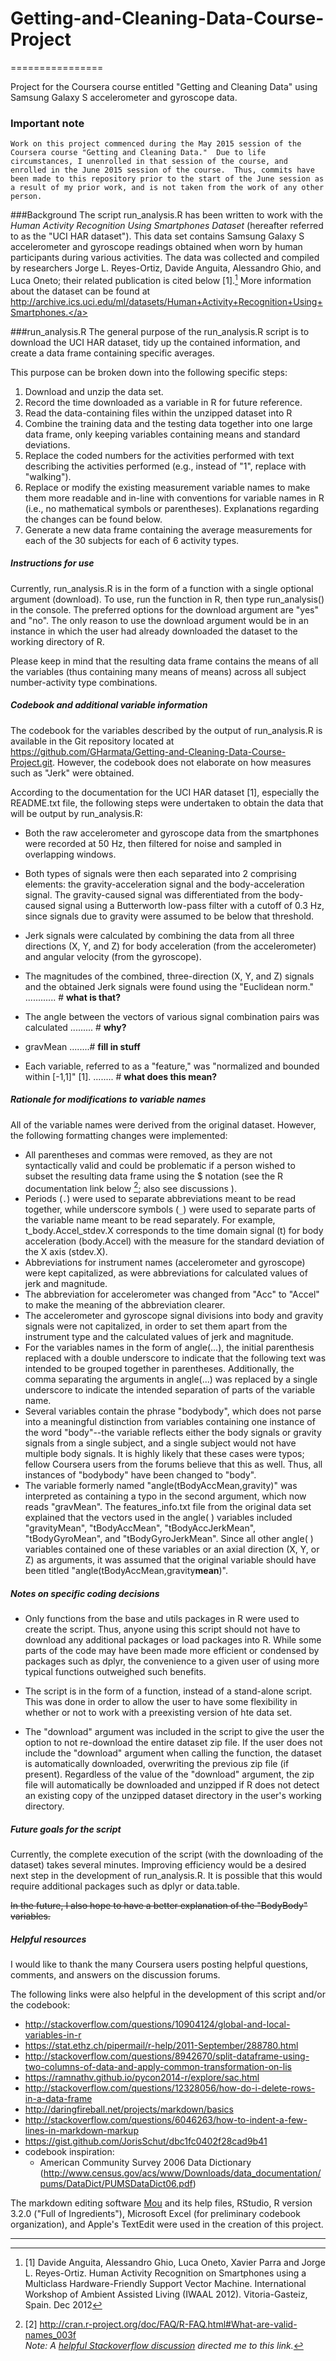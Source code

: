 # Getting-and-Cleaning-Data-Course-Project
================

Project for the Coursera course entitled "Getting and Cleaning Data" using Samsung Galaxy S accelerometer and gyroscope data.

### Important note
```
Work on this project commenced during the May 2015 session of the Coursera course "Getting and Cleaning Data."  Due to life circumstances, I unenrolled in that session of the course, and enrolled in the June 2015 session of the course.  Thus, commits have been made to this repository prior to the start of the June session as a result of my prior work, and is not taken from the work of any other person.
```


###Background
The script run_analysis.R has been written to work with the *Human Activity Recognition Using Smartphones Dataset* (hereafter referred to as the "UCI HAR dataset").  This data set contains Samsung Galaxy S accelerometer and gyroscope readings obtained when worn by human participants during various activities.  The data was collected and compiled by researchers Jorge L. Reyes-Ortiz, Davide Anguita, Alessandro Ghio, and Luca Oneto; their related publication is cited below [1].[^1] More information about the dataset can be found at <a>http://archive.ics.uci.edu/ml/datasets/Human+Activity+Recognition+Using+Smartphones.</a>


###run_analysis.R
The general purpose of the run_analysis.R script is to download the UCI HAR dataset, tidy up the contained information, and create a data frame containing specific averages.

This purpose can be broken down into the following specific steps:

1. Download and unzip the data set.
2. Record the time downloaded as a variable in R for future reference.
2. Read the data-containing files within the unzipped dataset into R
3. Combine the training data and the testing data together into one large data frame, only keeping variables containing means and standard deviations.  
4. Replace the coded numbers for the activities performed with text describing the activities performed (e.g., instead of "1", replace with "walking").
5. Replace or modify the existing measurement variable names to make them more readable and in-line with conventions for variable names in R (i.e., no mathematical symbols or parentheses).  Explanations regarding the changes can be found below.
6. Generate a new data frame containing the average measurements for each of the 30 subjects for each of 6 activity types.


##### Instructions for use

Currently, run_analysis.R is in the form of a function with a single optional argument (download).  To use, run the function in R, then type run_analysis() in the console.  The preferred options for the download argument are "yes" and "no".  The only reason to use the download argument would be in an instance in which the user had already downloaded the dataset to the working directory of R.

Please keep in mind that the resulting data frame contains the means of all the variables (thus containing many means of means) across all subject number-activity type combinations. 


##### Codebook and additional variable information
The codebook for the variables described by the output of run_analysis.R is available in the Git repository located at <a>https://github.com/GHarmata/Getting-and-Cleaning-Data-Course-Project.git</a>. However, the codebook does not elaborate on how measures such as "Jerk" were obtained.

According to the documentation for the UCI HAR dataset [1], especially the README.txt file, the following steps were undertaken to obtain the data that will be output by run_analysis.R:

- Both the raw accelerometer and gyroscope data from the smartphones were recorded at 50 Hz, then filtered for noise and sampled in overlapping windows.  

- Both types of signals were then each separated into 2 comprising elements: the gravity-acceleration signal and the body-acceleration signal.  The gravity-caused signal was differentiated from the body-caused signal using a Butterworth low-pass filter with a cutoff of 0.3 Hz, since signals due to gravity were assumed to be below that threshold.

- Jerk signals were calculated by combining the data from all three directions (X, Y, and Z) for body acceleration (from the accelerometer) and angular velocity (from the gyroscope).  

- The magnitudes of the combined, three-direction (X, Y, and Z) signals and the obtained Jerk signals were found using the "Euclidean norm." ............ # **what is that?**

- The angle between the vectors of various signal combination pairs was calculated ......... # **why?**

- gravMean ........# **fill in stuff**

- Each variable, referred to as a "feature," was "normalized and bounded within [-1,1]" [1]. ........ # **what does this mean?**


##### Rationale for modifications to variable names

All of the variable names were derived from the original dataset.  However, the following formatting changes were implemented:

- All parentheses and commas were removed, as they are not syntactically valid and could be problematic if a person wished to subset the resulting data frame using the $ notation (see the R documentation link below [^2]; also see discussions ).
- Periods (`.`) were used to separate abbreviations meant to be read together, while underscore symbols (`_`) were used to separate parts of the variable name meant to be read separately.  For example, t_body.Accel_stdev.X corresponds to the time domain signal (t) for body acceleration (body.Accel) with the measure for the standard deviation of the X axis (stdev.X).
- Abbreviations for instrument names (accelerometer and gyroscope) were kept capitalized, as were abbreviations for calculated values of jerk and magnitude.  
- The abbreviation for accelerometer was changed from "Acc" to "Accel" to make the meaning of the abbreviation clearer.
- The accelerometer and gyroscope signal divisions into body and gravity signals were not capitalized, in order to set them apart from the instrument type and the calculated values of jerk and magnitude.  
- For the variables names in the form of angle(...), the initial parenthesis  replaced with a double underscore to indicate that the following text was intended to be grouped together in parentheses.  Additionally, the comma separating the arguments in angle(...) was replaced by a single underscore to 
indicate the intended separation of parts of the variable name.
- Several variables contain the phrase "bodybody", which does not parse into a meaningful distinction from variables containing one instance of the word "body"--the variable reflects either the body signals or gravity signals from a single subject, and a single subject would not have multiple body signals.   It is highly likely that these cases were typos; fellow Coursera users from the forums believe that this as well.  Thus, all instances of "bodybody" have been changed to "body".
- The variable formerly named "angle(tBodyAccMean,gravity)" was interpreted as containing a typo in the second argument, which now reads "gravMean". The features_info.txt file from the original data set explained that the vectors used in the angle( ) variables included "gravityMean", "tBodyAccMean", "tBodyAccJerkMean", "tBodyGyroMean", and "tBodyGyroJerkMean".  Since all other angle( ) variables contained one of these variables or an axial direction (X, Y, or Z) as arguments, it was assumed that the original variable should have been titled "angle(tBodyAccMean,gravity**mean**)".



##### Notes on specific coding decisions

- Only functions from the base and utils packages in R were used to create the script.  Thus, anyone using this script should not have to download any additional packages or load packages into R.  While some parts of the code may have been made more efficient or condensed by packages such as dplyr, the convenience to a given user of using more typical functions outweighed such benefits.

- The script is in the form of a function, instead of a stand-alone script.  This was done in order to allow the user to have some flexibility in whether or not to work with a preexisting version of hte data set.

- The "download" argument was included in the script to give the user the option to not re-download the entire dataset zip file. If the user does not include the "download" argument when calling the function, the dataset is automatically downloaded, overwriting the previous zip file (if present). Regardless of the value of the "download" argument, the zip file will automatically be downloaded and unzipped if R does not detect an existing copy of the unzipped dataset directory in the user's working directory.  


##### Future goals for the script

Currently, the complete execution of the script (with the downloading of the dataset) takes several minutes.  Improving efficiency would be a desired next step in the development of run_analysis.R.  It is possible that this would require additional packages such as dplyr or data.table.

~~In the future, I also hope to have a better explanation of the "BodyBody" variables.~~


##### Helpful resources 

I would like to thank the many Coursera users posting helpful questions, comments, and answers on the discussion forums. 

The following links were also helpful in the development of this script and/or the codebook:

- <a> http://stackoverflow.com/questions/10904124/global-and-local-variables-in-r </a> 
- <a> https://stat.ethz.ch/pipermail/r-help/2011-September/288780.html </a>
- <a> http://stackoverflow.com/questions/8942670/split-dataframe-using-two-columns-of-data-and-apply-common-transformation-on-lis </a>
- <a> https://ramnathv.github.io/pycon2014-r/explore/sac.html</a>
- <a> http://stackoverflow.com/questions/12328056/how-do-i-delete-rows-in-a-data-frame </a>
- <a>http://daringfireball.net/projects/markdown/basics</a>
- <a>http://stackoverflow.com/questions/6046263/how-to-indent-a-few-lines-in-markdown-markup </a>
- <a>https://gist.github.com/JorisSchut/dbc1fc0402f28cad9b41</a>
- codebook inspiration:
	- American Community Survey 2006 Data Dictionary (<a>http://www.census.gov/acs/www/Downloads/data_documentation/pums/DataDict/PUMSDataDict06.pdf</a>) 
	

The markdown editing software [Mou](http://25.io/mou/) and its help files, RStudio, R version 3.2.0 ("Full of Ingredients"), Microsoft Excel (for preliminary codebook organization), and Apple's TextEdit were used in the creation of this project.


---------------
[^1]: [1] Davide Anguita, Alessandro Ghio, Luca Oneto, Xavier Parra and Jorge L. Reyes-Ortiz. Human Activity Recognition on Smartphones using a Multiclass Hardware-Friendly Support Vector Machine. International Workshop of Ambient Assisted Living (IWAAL 2012). Vitoria-Gasteiz, Spain. Dec 2012

[^2]: [2] <a> http://cran.r-project.org/doc/FAQ/R-FAQ.html#What-are-valid-names_003f </a> <br> *Note: A [helpful Stackoverflow discussion](http://stackoverflow.com/questions/9195718/variable-name-restrictions-in-r</a>) directed me to this link.*      